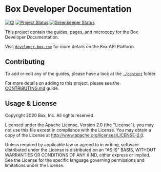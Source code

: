 # Box Developer Documentation

[![CI][ci_img]][ci]
[![Project Status][opensource_img]][opensource]
[![Greenkeeper Status][greenkeeper_img]][greenkeeper]

This project contain the guides, pages, and microcopy for the Box Developer Documentation.

Visit [`developer.box.com`][boxdev] for more details on the Box API Platform.

## Contributing

To add or edit any of the guides, please have a look at the [`./content`](./content) folder.

For more details on adding to this project, please see the
[CONTRIBUTING.md][contrib] guide.

## Usage & License

Copyright 2020 Box, Inc. All rights reserved.

Licensed under the Apache License, Version 2.0 (the "License"); you may not use
this file except in compliance with the License. You may obtain a copy of the
License at http://www.apache.org/licenses/LICENSE-2.0.

Unless required by applicable law or agreed to in writing, software distributed
under the License is distributed on an "AS IS" BASIS, WITHOUT WARRANTIES OR
CONDITIONS OF ANY KIND, either express or implied. See the License for the
specific language governing permissions and limitations under the License.

[license]: LICENSE
[contrib]: CONTRIBUTING.md
[boxdev]: https://developer.box.com
[greenkeeper]: https://greenkeeper.io/
[opensource]: http://opensource.box.com/badges
[ci]: https://github.com/box/developer.box.com/actions

[ci_img]: https://github.com/box/developer.box.com/workflows/CI/badge.svg
[opensource_img]: https://opensource.box.com/badges/active.svg
[greenkeeper_img]: https://badges.greenkeeper.io/box/developer.box.com.svg
